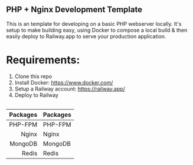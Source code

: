## PHP + Nginx Development Template

This is an template for developing on a basic PHP webserver locally. It's setup to make building easy, using Docker to compose a local build & then easily deploy to Railway.app to serve your production application.

# Requirements:

1. Clone this repo
2. Install Docker: https://www.docker.com/
3. Setup a Railway account: https://railway.app/
4. Deploy to Railway

```

```

| Packages | Packages |
| -------: | -------- |
|  PHP-FPM | PHP-FPM  |
|    Nginx | Nginx    |
|  MongoDB | MongoDB  |
|    Redis | Redis    |
